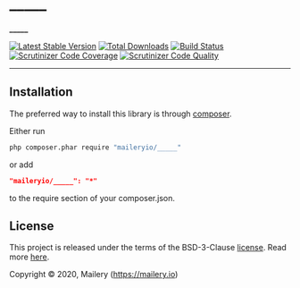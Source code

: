 # _____

**_____**

[![Latest Stable Version](https://poser.pugx.org/maileryio/_____/v/stable)](https://packagist.org/packages/maileryio/_____)
[![Total Downloads](https://poser.pugx.org/maileryio/_____/downloads)](https://packagist.org/packages/maileryio/_____)
[![Build Status](https://img.shields.io/travis/maileryio/_____.svg)](https://travis-ci.org/maileryio/_____)
[![Scrutinizer Code Coverage](https://img.shields.io/scrutinizer/coverage/g/maileryio/_____.svg)](https://scrutinizer-ci.com/g/maileryio/_____/)
[![Scrutinizer Code Quality](https://img.shields.io/scrutinizer/g/maileryio/_____.svg)](https://scrutinizer-ci.com/g/maileryio/_____/)

_____

## Installation

The preferred way to install this library is through [composer](http://getcomposer.org/download/).

Either run

```sh
php composer.phar require "maileryio/_____"
```

or add

```json
"maileryio/_____": "*"
```

to the require section of your composer.json.

## License

This project is released under the terms of the BSD-3-Clause [license](LICENSE).
Read more [here](http://choosealicense.com/licenses/bsd-3-clause).

Copyright © 2020, Mailery (https://mailery.io)
